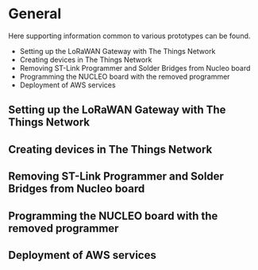 # General

Here supporting information common to various prototypes can be found.

- Setting up the LoRaWAN Gateway with The Things Network
- Creating devices in The Things Network
- Removing ST-Link Programmer and Solder Bridges from Nucleo board
- Programming the NUCLEO board with the removed programmer
- Deployment of AWS services

## Setting up the LoRaWAN Gateway with The Things Network

## Creating devices in The Things Network

## Removing ST-Link Programmer and Solder Bridges from Nucleo board

## Programming the NUCLEO board with the removed programmer

## Deployment of AWS services
